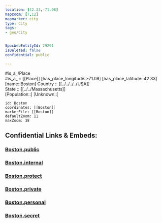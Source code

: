 ```yaml
---
location: [42.33,-71.08] 
mapzoom: [7,12] 
mapmarker: city 
type: City
tags:
- geo/City


SpocWebEntityId: 29291
isDeleted: false
confidential: public

---
```

#is_a_/Place  
#is_a_ :: [[Place]] 
[has_place_longitude::-71.08] 
[has_place_latitude::42.33] 
[name::Boston] 
Country :: [[../../../../USA]]  
State :: [[../../Massachusetts]]  
[Population::] 
[Unknown::] 


```leaflet
id: Boston
coordinates: [[Boston]] 
markerFile: [[Boston]] 
defaultZoom: 11 
maxZoom: 18
```


## Confidential Links & Embeds: 

### [Boston.public](/_public/\Earth\Continent\America~North\USA\USA~Eastern\Massachusetts\counties~Massachusetts\Suffolk,County\cities~SuffolkBoston.public.md) 

### [Boston.internal](/_internal/\Earth\Continent\America~North\USA\USA~Eastern\Massachusetts\counties~Massachusetts\Suffolk,County\cities~SuffolkBoston.internal.md) 

### [Boston.protect](/_protect/\Earth\Continent\America~North\USA\USA~Eastern\Massachusetts\counties~Massachusetts\Suffolk,County\cities~SuffolkBoston.protect.md) 

### [Boston.private](/_private/\Earth\Continent\America~North\USA\USA~Eastern\Massachusetts\counties~Massachusetts\Suffolk,County\cities~SuffolkBoston.private.md) 

### [Boston.personal](/_personal/\Earth\Continent\America~North\USA\USA~Eastern\Massachusetts\counties~Massachusetts\Suffolk,County\cities~SuffolkBoston.personal.md) 

### [Boston.secret](/_secret/\Earth\Continent\America~North\USA\USA~Eastern\Massachusetts\counties~Massachusetts\Suffolk,County\cities~SuffolkBoston.secret.md)

